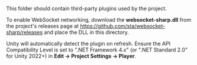 This folder should contain third-party plugins used by the project.

To enable WebSocket networking, download the **websocket-sharp.dll** from the
project's releases page at https://github.com/sta/websocket-sharp/releases and
place the DLL in this directory.

Unity will automatically detect the plugin on refresh. Ensure the API
Compatibility Level is set to ".NET Framework 4.x" (or ".NET Standard 2.0" for
Unity 2022+) in **Edit → Project Settings → Player**.
